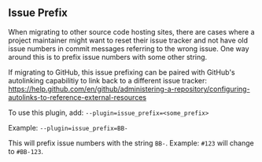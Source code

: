 ## Issue Prefix

When migrating to other source code hosting sites, there are cases where a
project maintainer might want to reset their issue tracker and not have old
issue numbers in commit messages referring to the wrong issue.  One way around
this is to prefix issue numbers with some other string.

If migrating to GitHub, this issue prefixing can be paired with GitHub's
autolinking capabilitiy to link back to a different issue tracker:
https://help.github.com/en/github/administering-a-repository/configuring-autolinks-to-reference-external-resources

To use this plugin, add:
`--plugin=issue_prefix=<some_prefix>`

Example:
`--plugin=issue_prefix=BB-`

This will prefix issue numbers with the string `BB-`.  Example: `#123` will
change to `#BB-123`.
